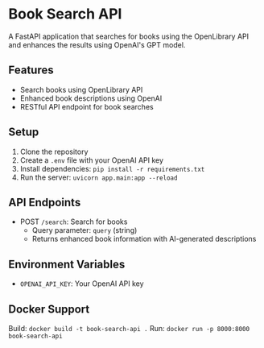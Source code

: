 # Book Search API

A FastAPI application that searches for books using the OpenLibrary API and enhances the results using OpenAI's GPT model.

## Features

- Search books using OpenLibrary API
- Enhanced book descriptions using OpenAI
- RESTful API endpoint for book searches

## Setup

1. Clone the repository
2. Create a `.env` file with your OpenAI API key
3. Install dependencies: `pip install -r requirements.txt`
4. Run the server: `uvicorn app.main:app --reload`

## API Endpoints

- POST `/search`: Search for books
  - Query parameter: `query` (string)
  - Returns enhanced book information with AI-generated descriptions

## Environment Variables

- `OPENAI_API_KEY`: Your OpenAI API key

## Docker Support

Build: `docker build -t book-search-api .`
Run: `docker run -p 8000:8000 book-search-api`
